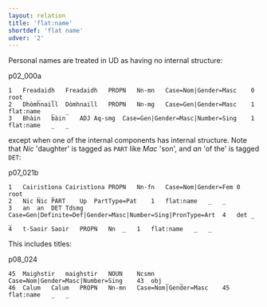```yaml
---
layout: relation
title: 'flat:name'
shortdef: 'flat name'
udver: '2'
---
```


Personal names are treated in UD as having no internal structure:

p02\_000a
~~~ conllu
1	Freadaidh	Freadaidh	PROPN	Nn-mn	Case=Nom|Gender=Masc	0	root	_	_
2	Dhòmhnaill	Dòmhnaill	PROPN	Nn-mg	Case=Gen|Gender=Masc	1	flat:name	_	_
3	Bhàin	bàin	ADJ	Aq-smg	Case=Gen|Gender=Masc|Number=Sing	1	flat:name	_	_
~~~

except when one of the internal components has internal structure.
Note that _Nic_ 'daughter' is tagged as `PART` like _Mac_ 'son', and _an_ 'of the' is tagged `DET`:

p07\_021b
~~~ conllu
1	Cairistìona	Cairistìona	PROPN	Nn-fn	Case=Nom|Gender=Fem	0	root	_	_
2	Nic	Nic	PART	Up	PartType=Pat	1	flat:name	_	_
3	an	an	DET	Tdsmg	Case=Gen|Definite=Def|Gender=Masc|Number=Sing|PronType=Art	4	det	_	_
4	t-Saoir	Saoir	PROPN	Nn	_	1	flat:name	_	_
~~~

This includes titles:

p08\_024
~~~ conllu
45	Maighstir	maighstir	NOUN	Ncsmn	Case=Nom|Gender=Masc|Number=Sing	43	obj	_	_
46	Calum	Calum	PROPN	Nn-mn	Case=Nom|Gender=Masc	45	flat:name	_	_
~~~
<!-- Interlanguage links updated Po 11. listopadu 2024, 20:10:56 CET -->
